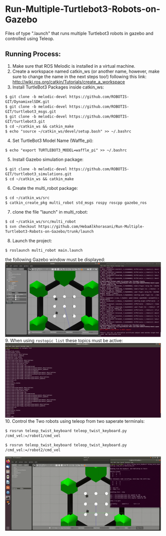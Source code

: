 # Run-Multiple-Turtlebot3-Robots-on-Gazebo
Files of type ".launch" that runs multiple Turtlebot3 robots in gazebo and controlled using Teleop. 

## Running Process:
1. Make sure that ROS Melodic is installed in a virtual machine.
2. Create a workspace named catkin_ws (or another name, however, make sure to change the name in the next steps too!) following this link: http://wiki.ros.org/catkin/Tutorials/create_a_workspace 
3. Install TurtleBot3 Packages inside catkin_ws:
  ```
  $ git clone -b melodic-devel https://github.com/ROBOTIS-GIT/DynamixelSDK.git
  $ git clone -b melodic-devel https://github.com/ROBOTIS-GIT/turtlebot3_msgs.git
  $ git clone -b melodic-devel https://github.com/ROBOTIS-GIT/turtlebot3.git
  $ cd ~/catkin_ws && catkin_make
  $ echo "source ~/catkin_ws/devel/setup.bash" >> ~/.bashrc
  ```
4. Set TurtleBot3 Model Name (Waffle_pi):
  ```
  $ echo "export TURTLEBOT3_MODEL=waffle_pi" >> ~/.bashrc
  ```
5. Install Gazebo simulation package:
  ```$ cd ~/catkin_ws/src/
  $ git clone -b melodic-devel https://github.com/ROBOTIS-GIT/turtlebot3_simulations.git
  $ cd ~/catkin_ws && catkin_make
  ```
6. Create the multi_robot package:
  ```
  $ cd ~/catkin_ws/src
  $ catkin_create_pkg multi_robot std_msgs rospy roscpp gazebo_ros
  ```
7. clone the file "launch" in multi_robot:
  ```
  $ cd ~/catkin_ws/src/multi_robot
  $ svn checkout https://github.com/HebaAlkhorasani/Run-Multiple-Turtlebot3-Robots-on-Gazebo/trunk/launch
  ```
8. Launch the project:
  ```
  $ roslaunch multi_robot main.launch
  ```
  the following Gazebo window must be displayed:
  ![](Gazebo.PNG)
9. When using ```rostopic list``` these topics must be active:
  ![](Topics.PNG)
10. Control the Two robots using teleop from two saperate terminals:
  ```
  $ rosrun teleop_twist_keyboard teleop_twist_keyboard.py /cmd_vel:=/robot1/cmd_vel
  ```
  ```
  $ rosrun teleop_twist_keyboard teleop_twist_keyboard.py /cmd_vel:=/robot2/cmd_vel
  ```
  ![me](Teleop.gif)
